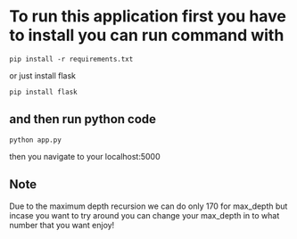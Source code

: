 # To run this application first you have to install you can run command with

```pip install -r requirements.txt```

or just install flask

```pip install flask```

## and then run python code

```python app.py```

then you navigate to your localhost:5000

## Note
Due to the maximum depth recursion we can do only 170 for max_depth but incase you want to try around you can change your max_depth in to what number that you want enjoy!